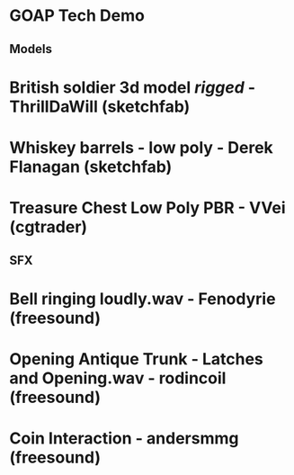 # GOAP Tech Demo
## Models
# British soldier 3d model *rigged* - ThrillDaWill (sketchfab)
# Whiskey barrels - low poly - Derek Flanagan (sketchfab)
# Treasure Chest Low Poly PBR - VVei (cgtrader)
## SFX
# Bell ringing loudly.wav - Fenodyrie (freesound)
# Opening Antique Trunk - Latches and Opening.wav - rodincoil (freesound)
# Coin Interaction - andersmmg (freesound)
